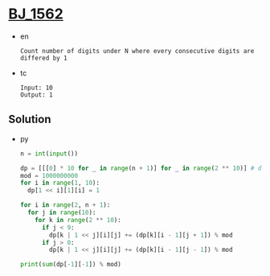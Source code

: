 # [BJ_1562](https://acmicpc.net/problem/1562)

* en

  ```en
  Count number of digits under N where every consecutive digits are differed by 1
  ```

* tc

  ```tc
  Input: 10
  Output: 1
  ```

## Solution

* py

  ```py
  n = int(input())

  dp = [[[0] * 10 for _ in range(n + 1)] for _ in range(2 ** 10)] # dp[bit_visited][current][height]
  mod = 1000000000
  for i in range(1, 10):
    dp[1 << i][1][i] = 1

  for i in range(2, n + 1):
    for j in range(10):
      for k in range(2 ** 10):
        if j < 9:
          dp[k | 1 << j][i][j] += (dp[k][i - 1][j + 1]) % mod
        if j > 0:
          dp[k | 1 << j][i][j] += (dp[k][i - 1][j - 1]) % mod

  print(sum(dp[-1][-1]) % mod)
  ```

